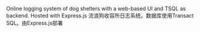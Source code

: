 Online logging system of dog shelters with a web-based UI and TSQL as backend. Hosted with Express.js
流浪狗收容所日志系统。数据库使用Transact SQL。由Express.js部署
